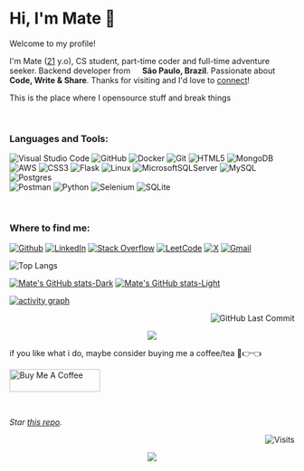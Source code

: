 # Hi, I'm Mate 👋

Welcome to my profile! 

 I'm Mate ([21](https://github.com/dimatefps/dimatefps/commit/50f0a6be5a82bf397251be49d55e179700cefb68) y.o), CS student, part-time coder and full-time adventure seeker.
 Backend developer from <img src="https://cdn-icons-png.flaticon.com/512/197/197386.png" width="13"/> <b>São Paulo, Brazil</b>. 
Passionate about **Code, Write & Share**.
 Thanks for visiting and I'd love to [connect](https://www.linkedin.com/in/matheus-rabelo-x/)!

This is the place where I opensource stuff and break things 

  <!-- github_stats starts --><!-- github_stats ends -->

<!-- 
<h2>⚡️ A Few Quick Facts</h2>
<ul>

<li>👨‍💻 Most of my projects are available on <a href="https://github.com/dimatefps">Github</a>.</li>
</ul>

- 🔭 &nbsp;I’m currently working on something cool
- 🌱 &nbsp;I’m currently learning RestAPI, Bash, Docker

 -->

<!--<a href="https://github.com/blackcater/blackcater/blob/main/LICENSE" alt="https://github.com/blackcater/blackcater/blob/main/LICENSE"><img src="https://img.shields.io/static/v1?style=for-the-badge&label=LICENSE&message=MIT&color=000000"></a>-->

<!-- badge_plugin_end -->

<!-- A few years ago I realized that I wanted to focus my efforts on being useful. For this reason, I'm trying to contribute more and more to open-source projects, helping people on StackOverflow, Github discussions... and creating useful content to be used by developers: libraries and articles.  -->

<br />

<!--[![YouTube Channel Subscribers](https://img.shields.io/youtube/channel/subscribers/@dimatefps?logo=youtube&logoColor=red&style=for-the-badge)](https://youtube.com/dimatefps)-->

### Languages and Tools:

![Visual Studio Code](https://img.shields.io/badge/Visual%20Studio%20Code-0078d7.svg?style=for-the-badge&logo=visual-studio-code&logoColor=white)
![GitHub](https://img.shields.io/badge/github-%23121011.svg?style=for-the-badge&logo=github&logoColor=white)
![Docker](https://img.shields.io/badge/docker-%230db7ed.svg?style=for-the-badge&logo=docker&logoColor=white)
![Git](https://img.shields.io/badge/git-%23F05033.svg?style=for-the-badge&logo=git&logoColor=white)
![HTML5](https://img.shields.io/badge/html5-%23E34F26.svg?style=for-the-badge&logo=html5&logoColor=white)
![MongoDB](https://img.shields.io/badge/MongoDB-%234ea94b.svg?style=for-the-badge&logo=mongodb&logoColor=white)
![AWS](https://img.shields.io/badge/AWS-%23FF9900.svg?style=for-the-badge&logo=amazon-aws&logoColor=white) 
![CSS3](https://img.shields.io/badge/css3-%231572B6.svg?style=for-the-badge&logo=css3&logoColor=white)
![Flask](https://img.shields.io/badge/flask-%23000.svg?style=for-the-badge&logo=flask&logoColor=white)
![Linux](https://img.shields.io/badge/Linux-FCC624?style=for-the-badge&logo=linux&logoColor=black) 
![MicrosoftSQLServer](https://img.shields.io/badge/Microsoft%20SQL%20Server-CC2927?style=for-the-badge&logo=microsoft%20sql%20server&logoColor=white) 
![MySQL](https://img.shields.io/badge/mysql-4479A1.svg?style=for-the-badge&logo=mysql&logoColor=white) 
![Postgres](https://img.shields.io/badge/postgres-%23316192.svg?style=for-the-badge&logo=postgresql&logoColor=white) 	
![Postman](https://img.shields.io/badge/Postman-FF6C37?style=for-the-badge&logo=postman&logoColor=white) 
![Python](https://img.shields.io/badge/python-3670A0?style=for-the-badge&logo=python&logoColor=ffdd54) 
![Selenium](https://img.shields.io/badge/-selenium-%43B02A?style=for-the-badge&logo=selenium&logoColor=white) 
![SQLite](https://img.shields.io/badge/sqlite-%2307405e.svg?style=for-the-badge&logo=sqlite&logoColor=white)

<br>
<p></p>

<!-- 
<p align="center">
  Visitor count<br>
  <img src="https://profile-counter.glitch.me/dimatefps/count.svg" />
</p> -->

<h3>Where to find me:</h3>

<a href="https://github.com/dimatefps" target="_blank"><img alt="Github" src="https://img.shields.io/badge/GitHub-%2312100E.svg?&style=for-the-badge&logo=Github&logoColor=white" /></a>
[![LinkedIn](https://img.shields.io/badge/linkedin-%230077B5.svg?style=for-the-badge&logo=linkedin&logoColor=white)](https://www.linkedin.com/in/matheus-rabelo-x)
[![Stack Overflow](https://img.shields.io/badge/-Stackoverflow-FE7A16?style=for-the-badge&logo=stack-overflow&logoColor=white)](https://stackoverflow.com/users/20678200/dimate)
[![LeetCode](https://img.shields.io/badge/LeetCode-000000?style=for-the-badge&logo=LeetCode&logoColor=#d16c06)](https://leetcode.com/u/YKPp3lXWs1/)
[![X](https://img.shields.io/badge/X-%23000000.svg?style=for-the-badge&logo=X&logoColor=white)](https://twitter.com/dimatefps)
[![Gmail](https://img.shields.io/badge/Gmail-D14836?style=for-the-badge&logo=gmail&logoColor=white&link=mailto:matheusryan406+github@gmail.com)](mailto:matheusryan406+github@gmail.com)
<!-- [![YouTube](https://img.shields.io/badge/YouTube-%23FF0000.svg?style=for-the-badge&logo=YouTube&logoColor=white)](https://www.youtube.com/@dimatefps) -->
<!-- <a href="https://medium.com/@dimatefps" target="_blank"><img alt="Medium" src="https://img.shields.io/badge/medium-%2312100E.svg?&style=for-the-badge&logo=medium&logoColor=white" /></a> -->
<!-- [![Dev.to blog](https://img.shields.io/badge/dev.to-0A0A0A?style=for-the-badge&logo=dev.to&logoColor=white)](https://dev.to/dimatefps) -->
<!-- [![Instagram Badge](https://img.shields.io/badge/Instagram-%23E4405F.svg?style=for-the-badge&logo=Instagram&logoColor=white)](https://instagram.com/dimatefps) -->
<!-- [![Mastodon](https://img.shields.io/badge/-MASTODON-%232B90D9?style=for-the-badge&logo=mastodon&logoColor=white)](https://img.shields.io/badge/Mastodon-%40dimate-blueviolet) -->
<!-- [![Spotify](https://img.shields.io/badge/Spotify-1ED760?style=for-the-badge&logo=spotify&logoColor=white)](https://open.spotify.com/user/pt4h6qdh52knvf5xta5qzxd74) -->

<!-- ```
  ____                  ____                      
 / __ \___  ___ ___    / __/__  __ _____________  
/ /_/ / _ \/ -_) _ \  _\ \/ _ \/ // / __/ __/ -_) 
\____/ .__/\__/_//_/ /___/\___/\_,_/_/  \__/\__/  
   _/_/                  __  __   _               
  / __/  _____ ______ __/ /_/ /  (_)__  ___ _     
 / _/| |/ / -_) __/ // / __/ _ \/ / _ \/ _ `/ _ _ 
/___/|___/\__/_/  \_, /\__/_//_/_/_//_/\_, (_|_|_)
                 /___/                /___/       
``` -->

<!--
### Portfolio

> *pending...*
-->
<!-- <img src='https://user-images.githubusercontent.com/5713670/87202985-820dcb80-c2b6-11ea-9f56-7ec461c497c3.gif' width='200'> -->

![Top Langs](https://github-readme-stats.vercel.app/api/top-langs/?username=dimatefps&hide_progress=true)


[![Mate's GitHub stats-Dark](https://github-readme-stats.vercel.app/api?username=dimatefps&show_icons=true&theme=dark#gh-dark-mode-only)](https://github.com/dimatefps/github-readme-stats#gh-dark-mode-only)
[![Mate's GitHub stats-Light](https://github-readme-stats.vercel.app/api?username=dimatefps&show_icons=true&theme=default#gh-light-mode-only)](https://github.com/dimatefps/github-readme-stats#gh-light-mode-only)

[![activity graph](https://github-readme-activity-graph.vercel.app/graph?username=dimatefps&theme=github-dark-dimmed&custom_title=Mate's%20Activity%20Graph&hide_border=true)](https://github.com/ashutosh00710/github-readme-activity-graph)

<!-- 
<h1><img src="https://emojis.slackmojis.com/emojis/images/1531849430/4246/blob-sunglasses.gif?1531849430" width="30"></h1> -->

<p align="right">
<img src="https://img.shields.io/github/last-commit/dimatefps/dimatefps" alt="GitHub Last Commit">
</p>


<!--
<p align="center">
  <img src="https://spotify-github-profile.kittinanx.com/api/view?uid=pt4h6qdh52knvf5xta5qzxd74&cover_image=true&theme=novatorem&show_offline=true&background_color=121212&interchange=false&bar_color=53b14f&bar_color_cover=false">
</p>

<p align="center">
  <img src="https://spotify-recently-played-readme.vercel.app/api?user=pt4h6qdh52knvf5xta5qzxd74&count=5">
</p>
-->

<!--END_SECTION:waka-simple-->
<!--
Liked it ?

*ERC-20 / EVM: **---***

*BTC: **---***-->

<p align="center">
  <img src="https://capsule-render.vercel.app/api?type=waving&color=gradient&height=60&section=footer"/>
</p>

<!-- “Wisdom tells me I am nothing. Love tells me I am everything. And between the two my life flows.” ― Nisargadatta Maharaj -->
<!-- Continuous Improvement Programme - CIP -->

<div>

<!-- for freelance work? do reach, [email](mailto:matheusryan406@gmail.com) :) -->

if you like what i do, maybe consider buying me a coffee/tea 🥺👉👈

<p>
<a href="https://www.buymeacoffee.com/dimate" target="_blank" rel="noreferrer nofollow">
    <img src="https://cdn.buymeacoffee.com/buttons/default-red.png" alt="Buy Me A Coffee" height="40" width="160" >
  </a>
</p>

<br>

*Star [this repo](https://github.com/dimatefps/dimatefps).*

<a href="https://visitor-badge.laobi.icu/badge?page_id=dimatefps.visitor-badge&title=Visits"><img src="https://visitor-badge.laobi.icu/badge?page_id=dimatefps.visitor-badge&title=Visits" align="right" alt="Visits"></a>

<!-- <p align="center"> 
<img alt="Stars" src="https://img.shields.io/github/stars/dimatefps/dimatefps?style=flat-square&labelColor=343b41"/> <img alt="Forks" src="https://img.shields.io/github/forks/dimatefps/dimatefps?style=flat-square&labelColor=343b41"/></p> -->
<br>
<p align="center">
<a href="https://github.com/dimatefps" alt="https://github.com/dimatefps"><img src="https://img.shields.io/static/v1?style=for-the-badge&label=CREATED%20BY&message=Mate&color=000000"></a>
</p>